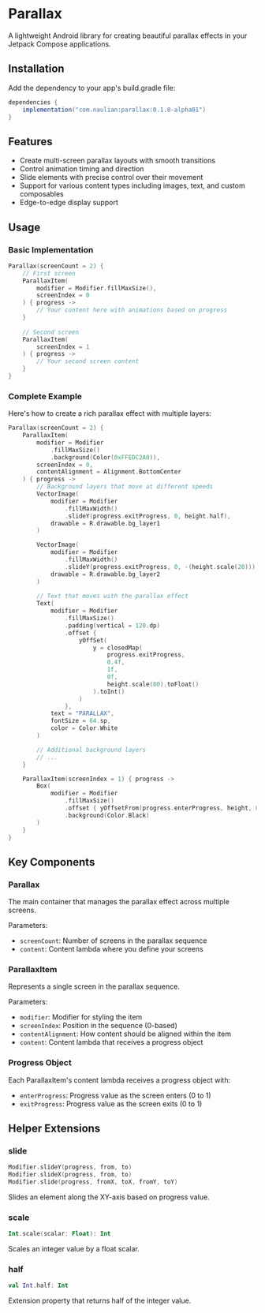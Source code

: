 # Parallax

A lightweight Android library for creating beautiful parallax effects in your Jetpack Compose applications.

## Installation

Add the dependency to your app's build.gradle file:

```gradle
dependencies {
    implementation("com.naulian:parallax:0.1.0-alpha01")
}
```

## Features

- Create multi-screen parallax layouts with smooth transitions
- Control animation timing and direction
- Slide elements with precise control over their movement
- Support for various content types including images, text, and custom composables
- Edge-to-edge display support

## Usage

### Basic Implementation

```kotlin
Parallax(screenCount = 2) {
    // First screen
    ParallaxItem(
        modifier = Modifier.fillMaxSize(),
        screenIndex = 0
    ) { progress ->
        // Your content here with animations based on progress
    }
    
    // Second screen
    ParallaxItem(
        screenIndex = 1
    ) { progress ->
        // Your second screen content
    }
}
```

### Complete Example

Here's how to create a rich parallax effect with multiple layers:

```kotlin
Parallax(screenCount = 2) {
    ParallaxItem(
        modifier = Modifier
            .fillMaxSize()
            .background(Color(0xFFEDC2A0)),
        screenIndex = 0,
        contentAlignment = Alignment.BottomCenter
    ) { progress ->
        // Background layers that move at different speeds
        VectorImage(
            modifier = Modifier
                .fillMaxWidth()
                .slideY(progress.exitProgress, 0, height.half),
            drawable = R.drawable.bg_layer1
        )

        VectorImage(
            modifier = Modifier
                .fillMaxWidth()
                .slideY(progress.exitProgress, 0, -(height.scale(20))),
            drawable = R.drawable.bg_layer2
        )
        
        // Text that moves with the parallax effect
        Text(
            modifier = Modifier
                .fillMaxSize()
                .padding(vertical = 120.dp)
                .offset {
                    yOffSet(
                        y = closedMap(
                            progress.exitProgress,
                            0.4f,
                            1f,
                            0f,
                            height.scale(80).toFloat()
                        ).toInt()
                    )
                },
            text = "PARALLAX",
            fontSize = 64.sp,
            color = Color.White
        )

        // Additional background layers
        // ...
    }

    ParallaxItem(screenIndex = 1) { progress ->
        Box(
            modifier = Modifier
                .fillMaxSize()
                .offset { yOffsetFrom(progress.enterProgress, height, 0) }
                .background(Color.Black)
        )
    }
}
```

## Key Components

### Parallax

The main container that manages the parallax effect across multiple screens.

Parameters:
- `screenCount`: Number of screens in the parallax sequence
- `content`: Content lambda where you define your screens

### ParallaxItem

Represents a single screen in the parallax sequence.

Parameters:
- `modifier`: Modifier for styling the item
- `screenIndex`: Position in the sequence (0-based)
- `contentAlignment`: How content should be aligned within the item
- `content`: Content lambda that receives a progress object

### Progress Object

Each ParallaxItem's content lambda receives a progress object with:
- `enterProgress`: Progress value as the screen enters (0 to 1)
- `exitProgress`: Progress value as the screen exits (0 to 1)

## Helper Extensions

### slide

```kotlin
Modifier.slideY(progress, from, to)
Modifier.slideX(progress, from, to)
Modifier.slide(progress, fromX, toX, fromY, toY)
```
Slides an element along the XY-axis based on progress value.

### scale

```kotlin
Int.scale(scalar: Float): Int
```
Scales an integer value by a float scalar.

### half

```kotlin
val Int.half: Int
```
Extension property that returns half of the integer value.
